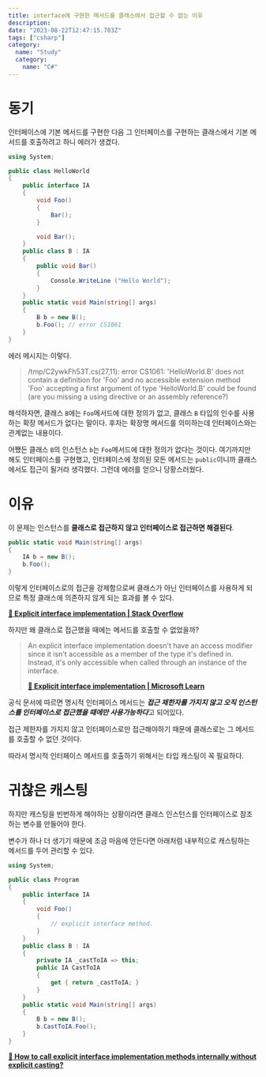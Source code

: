 ```yaml
---
title: interface에 구현한 메서드를 클래스에서 접근할 수 없는 이유
description:
date: "2023-08-22T12:47:15.703Z"
tags: ["csharp"]
category:
  name: "Study"
  category:
    name: "C#"
---
```


# 동기

인터페이스에 기본 메서드를 구현한 다음 그 인터페이스를 구현하는 클래스에서 기본 메서드를 호출하려고 하니 에러가 생겼다.

```csharp
using System;

public class HelloWorld
{
    public interface IA
    {
        void Foo()
        {
            Bar();
        }

        void Bar();
    }
    public class B : IA
    {
        public void Bar()
        {
            Console.WriteLine ("Hello World");
        }
    }
    public static void Main(string[] args)
    {
        B b = new B();
        b.Foo(); // error CS1061
    }
}
```

에러 메시지는 이렇다.

> /tmp/C2ywkFh53T.cs(27,11): error CS1061: 'HelloWorld.B' does not contain a definition for 'Foo' and no accessible extension method 'Foo' accepting a first argument of type 'HelloWorld.B' could be found (are you missing a using directive or an assembly reference?)

해석하자면, 클래스 `B`에는 `Foo`메서드에 대한 정의가 없고, 클래스 `B` 타입의 인수를 사용하는 확장 메서드가 없다는 말이다. 후자는 확장명 메서드를 의미하는데 인터페이스와는 관계없는 내용이다.

어쨌든 클래스 `B`의 인스턴스 `b`는 `Foo`메서드에 대한 정의가 없다는 것이다. 여기까지만 해도 인터페이스를 구현했고, 인터페이스에 정의된 모든 메서드는 `public`이니까 클래스에서도 접근이 될거라 생각했다. 그런데 에러를 얻으니 당황스러웠다.

# 이유

이 문제는 인스턴스를 **클래스로 접근하지 않고 인터페이스로 접근하면 해결된다**.

```csharp
public static void Main(string[] args)
{
    IA b = new B();
    b.Foo();
}
```

이렇게 인터페이스로의 접근을 강제함으로써 클래스가 아닌 인터페이스를 사용하게 되므로 특정 클래스에 의존하지 않게 되는 효과를 볼 수 있다.

**[:link: Explicit interface implementation | Stack Overflow](https://stackoverflow.com/a/3034603)**

하지만 왜 클래스로 접근했을 때에는 메서드를 호출할 수 없었을까?

> An explicit interface implementation doesn't have an access modifier since it isn't accessible as a member of the type it's defined in. Instead, it's only accessible when called through an instance of the interface.
>
> **[:link: Explicit interface implementation | Microsoft Learn ](https://learn.microsoft.com/en-us/dotnet/csharp/programming-guide/interfaces/explicit-interface-implementation)**

공식 문서에 따르면 명시적 인터페이스 메서드는 ***접근 제한자를 가지지 않고 오직 인스턴스를 인터페이스로 접근했을 때에만 사용가능하다***고 되어있다.

접근 제한자를 가지지 않고 인터페이스로만 접근해야하기 때문에 클래스로는 그 메서드를 호출할 수 없던 것이다.

따라서 명시적 인터페이스 메서드를 호출하기 위해서는 타입 캐스팅이 꼭 필요하다.

# 귀찮은 캐스팅

하지만 캐스팅을 빈번하게 해야하는 상황이라면 클래스 인스턴스를 인터페이스로 참조하는 변수를 만들어야 한다.

변수가 하나 더 생기기 때문에 조금 마음에 안든다면 아래처럼 내부적으로 캐스팅하는 메서드를 두어 관리할 수 있다.

```csharp
using System;

public class Program
{
    public interface IA
    {
        void Foo()
        {
            // explicit interface method.
        }
    }
    public class B : IA
    {
        private IA _castToIA => this;
        public IA CastToIA
        {
            get { return _castToIA; }
        }
    }
    public static void Main(string[] args)
    {
        B b = new B();
        b.CastToIA.Foo();
    }
}
```

**[:link: How to call explicit interface implementation methods internally without explicit casting?](https://stackoverflow.com/a/1869420)**